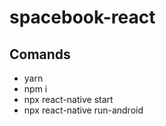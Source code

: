 # spacebook-react

## Comands

- yarn
- npm i
- npx react-native start
- npx react-native run-android
